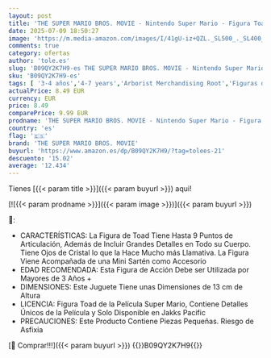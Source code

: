 ```yaml
---
layout: post
title: 'THE SUPER MARIO BROS. MOVIE - Nintendo Super Mario - Figura Toad de 13 cm Totalmente Articulada - Juguete Toad con hasta 9 Puntos de Articulación - Juguete Finamente Detallado con Ojos de Cristal - Juguetes Niños 3 Años +'
date: 2025-07-09 18:50:27
image: 'https://m.media-amazon.com/images/I/41gU-iz+QZL._SL500_._SL400_.jpg'
comments: true
category: ofertas
author: 'tole.es'
slug: 'B09QY2K7H9-es THE SUPER MARIO BROS. MOVIE - Nintendo Super Mario -...'
sku: 'B09QY2K7H9-es'
tags: [ '3-4 años','4-7 years','Arborist Merchandising Root','Figuras de personas de juguete para niños','Juegos, juguetes y coleccionables para niños grandes','Juguetes','Juguetes y juegos','Muñecos y figuras','Self Service','Special Features Stores','VAF_4-7','b6d17eda-2c26-45ed-a098-453a9f96e839_0','b6d17eda-2c26-45ed-a098-453a9f96e839_101','b6d17eda-2c26-45ed-a098-453a9f96e839_1801','b6d17eda-2c26-45ed-a098-453a9f96e839_2301','b6d17eda-2c26-45ed-a098-453a9f96e839_901','nintendo','the super mario bros. movie','🇪🇸', ]
actualPrice: 8.49 EUR
currency: EUR
price: 8.49
comparePrice: 9.99 EUR
prodname: 'THE SUPER MARIO BROS. MOVIE - Nintendo Super Mario - Figura Toad de 13 cm Totalmente Articulada - Juguete Toad con hasta 9 Puntos de Articulación - Juguete Finamente Detallado con Ojos de Cristal - Juguetes Niños 3 Años +'
country: 'es'
flag: '🇪🇸'
brand: 'THE SUPER MARIO BROS. MOVIE'
buyurl: 'https://www.amazon.es/dp/B09QY2K7H9/?tag=tolees-21'
descuento: '15.02'
average: '12.434'
---
```


Tienes [{{< param title >}}]({{< param buyurl >}}) aqui!

[![{{< param prodname >}}]({{< param image >}})]({{< param buyurl >}})

🔎:

- CARACTERÍSTICAS: La Figura de Toad Tiene Hasta 9 Puntos de Articulación, Además de Incluir Grandes Detalles en Todo su Cuerpo. Tiene Ojos de Cristal lo que la Hace Mucho más Llamativa. La Figura Viene Acompañada de una Mini Sartén como Accesorio
- EDAD RECOMENDADA: Esta Figura de Acción Debe ser Utilizada por Mayores de 3 Años +
- DIMENSIONES: Este Juguete Tiene unas Dimensiones de 13 cm de Altura
- LICENCIA: Figura Toad de la Película Super Mario, Contiene Detalles Únicos de la Película y Solo Disponible en Jakks Pacific
- PRECAUCIONES: Este Producto Contiene Piezas Pequeñas. Riesgo de Asfixia

[🛒 Comprar!!!]({{< param buyurl >}})
{{<world>}}B09QY2K7H9{{</world>}}
